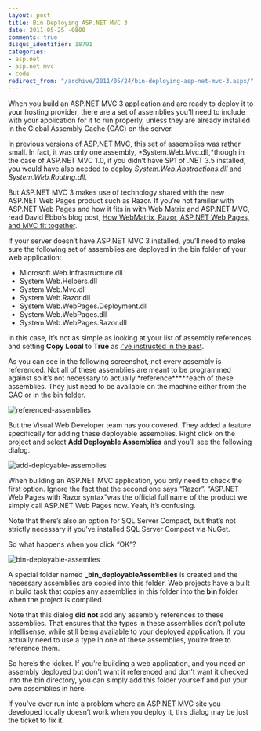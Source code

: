 ```yaml
---
layout: post
title: Bin Deploying ASP.NET MVC 3
date: 2011-05-25 -0800
comments: true
disqus_identifier: 18791
categories:
- asp.net
- asp.net mvc
- code
redirect_from: "/archive/2011/05/24/bin-deploying-asp-net-mvc-3.aspx/"
---
```


When you build an ASP.NET MVC 3 application and are ready to deploy it
to your hosting provider, there are a set of assemblies you’ll need to
include with your application for it to run properly, unless they are
already installed in the Global Assembly Cache (GAC) on the server.

In previous versions of ASP.NET MVC, this set of assemblies was rather
small. In fact, it was only one assembly, *System.Web.Mvc.dll,*though in
the case of ASP.NET MVC 1.0, if you didn’t have SP1 of .NET 3.5
installed, you would have also needed to deploy
*System.Web.Abstractions.dll* and *System.Web.Routing.dll*.

But ASP.NET MVC 3 makes use of technology shared with the new ASP.NET
Web Pages product such as Razor. If you’re not familiar with ASP.NET Web
Pages and how it fits in with Web Matrix and ASP.NET MVC, read David
Ebbo’s blog post, [How WebMatrix, Razor, ASP.NET Web Pages, and MVC fit
together](http://blogs.msdn.com/b/davidebb/archive/2010/07/07/how-webmatrix-razor-asp-net-web-pages-and-mvc-fit-together.aspx "Ebbo clears it all up").

If your server doesn’t have ASP.NET MVC 3 installed, you’ll need to make
sure the following set of assemblies are deployed in the bin folder of
your web application:

-   Microsoft.Web.Infrastructure.dll
-   System.Web.Helpers.dll
-   System.Web.Mvc.dll
-   System.Web.Razor.dll
-   System.Web.WebPages.Deployment.dll
-   System.Web.WebPages.dll
-   System.Web.WebPages.Razor.dll

In this case, it’s not as simple as looking at your list of assembly
references and setting **Copy Local** to **True** as [I’ve instructed in
the
past](https://haacked.com/archive/2008/11/03/bin-deploy-aspnetmvc.aspx "Bin Deploy ASP.NET MVC").

As you can see in the following screenshot, not every assembly is
referenced. Not all of these assemblies are meant to be programmed
against so it’s not necessary to actually *reference*****each of these
assemblies. They just need to be available on the machine either from
the GAC or in the bin folder.

![referenced-assemblies](https://haacked.com/images/haacked_com/WindowsLiveWriter/Deploying-ASP.NET-MVC-3-Assemblies_12045/referenced-assemblies_3.png "referenced-assemblies")

But the Visual Web Developer team has you covered. They added a feature
specifically for adding these deployable assemblies. Right click on the
project and select **Add Deployable Assemblies** and you’ll see the
following dialog.

![add-deployable-assemblies](https://haacked.com/images/haacked_com/WindowsLiveWriter/Deploying-ASP.NET-MVC-3-Assemblies_12045/add-deployable-assemblies_3.png "add-deployable-assemblies")

When building an ASP.NET MVC application, you only need to check the
first option. Ignore the fact that the second one says “Razor”. “ASP.NET
Web Pages with Razor syntax”was the official full name of the product we
simply call ASP.NET Web Pages now. Yeah, it’s confusing.

Note that there’s also an option for SQL Server Compact, but that’s not
strictly necessary if you’ve installed SQL Server Compact via NuGet.

So what happens when you click “OK”?

![bin-deployable-assemlies](https://haacked.com/images/haacked_com/WindowsLiveWriter/Deploying-ASP.NET-MVC-3-Assemblies_12045/bin-deployable-assemlies_3.png "bin-deployable-assemlies")

A special folder named **\_bin\_deployableAssemblies** is created and
the necessary assemblies are copied into this folder. Web projects have
a built in build task that copies any assemblies in this folder into the
**bin** folder when the project is compiled.

Note that this dialog **did not** add any assembly references to these
assemblies. That ensures that the types in these assemblies don’t
pollute Intellisense, while still being available to your deployed
application. If you actually need to use a type in one of these
assemblies, you’re free to reference them.

So here’s the kicker. If you’re building a web application, and you need
an assembly deployed but don’t want it referenced and don’t want it
checked into the bin directory, you can simply add this folder yourself
and put your own assemblies in here.

If you’ve ever run into a problem where an ASP.NET MVC site you
developed locally doesn’t work when you deploy it, this dialog may be
just the ticket to fix it.

